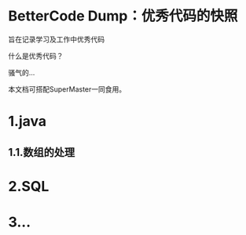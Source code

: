# BetterCode Dump：优秀代码的快照

旨在记录学习及工作中优秀代码

什么是优秀代码？

骚气的...

本文档可搭配SuperMaster一同食用。

# 1.java

## 1.1.数组的处理

# 2.SQL

# 3...